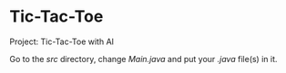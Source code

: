 # Tic-Tac-Toe

Project: Tic-Tac-Toe with AI

Go to the *src* directory, change *Main.java* and put your *.java* file(s) in it.

